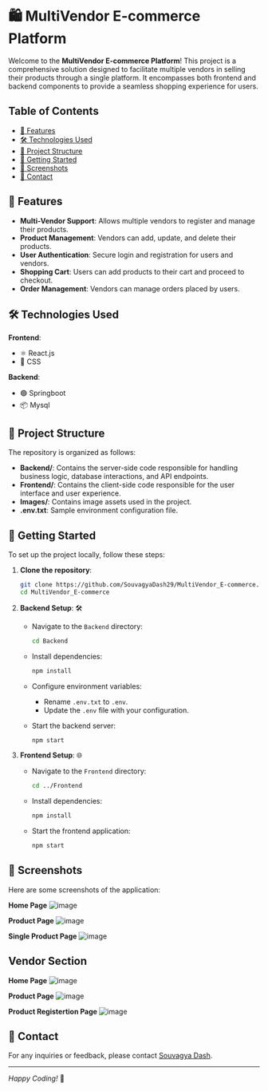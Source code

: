 # 🛍️ MultiVendor E-commerce Platform

Welcome to the **MultiVendor E-commerce Platform**! This project is a comprehensive solution designed to facilitate multiple vendors in selling their products through a single platform. It encompasses both frontend and backend components to provide a seamless shopping experience for users.

## Table of Contents

- [🌟 Features](#-features)
- [🛠️ Technologies Used](#-technologies-used)
- [📂 Project Structure](#-project-structure)
- [🚀 Getting Started](#-getting-started)
- [📸 Screenshots](#-screenshots)
- [📧 Contact](#-contact)

## 🚀 Features

- **Multi-Vendor Support**: Allows multiple vendors to register and manage their products.
- **Product Management**: Vendors can add, update, and delete their products.
- **User Authentication**: Secure login and registration for users and vendors.
- **Shopping Cart**: Users can add products to their cart and proceed to checkout.
- **Order Management**: Vendors can manage orders placed by users.

## 🛠️ Technologies Used

**Frontend**:
  - ⚛️ React.js
  - 🎨 CSS

**Backend**:
  - 🟢 Springboot
  - 📦 Mysql

## 📂 Project Structure

The repository is organized as follows:

- **Backend/**: Contains the server-side code responsible for handling business logic, database interactions, and API endpoints.
- **Frontend/**: Contains the client-side code responsible for the user interface and user experience.
- **Images/**: Contains image assets used in the project.
- **.env.txt**: Sample environment configuration file.

## 🚀 Getting Started

To set up the project locally, follow these steps:

1. **Clone the repository**:
   
   ```bash
   git clone https://github.com/SouvagyaDash29/MultiVendor_E-commerce.git
   cd MultiVendor_E-commerce
   
2. **Backend Setup**: 🛠️

   - Navigate to the `Backend` directory:

     ```bash
     cd Backend
     ```

   - Install dependencies:

     ```bash
     npm install
     ```

   - Configure environment variables:

     - Rename `.env.txt` to `.env`.
     - Update the `.env` file with your configuration.

   - Start the backend server:

     ```bash
     npm start
     ```

3. **Frontend Setup**: 🌐

   - Navigate to the `Frontend` directory:

     ```bash
     cd ../Frontend
     ```

   - Install dependencies:

     ```bash
     npm install
     ```

   - Start the frontend application:

     ```bash
     npm start
     ```

## 📸 Screenshots

Here are some screenshots of the application:

**Home Page**
![image](https://github.com/user-attachments/assets/e5e0f388-38a9-4418-8995-d6712bd7d392)  

**Product Page**
![image](https://github.com/user-attachments/assets/2a43805b-b1bb-4823-bffa-67fc81ec4c9c)


 **Single Product Page**
 ![image](https://github.com/user-attachments/assets/0dad60bf-a76c-4af6-9472-618a8a3dcb1c)

## Vendor Section

 **Home Page**
 ![image](https://github.com/user-attachments/assets/00e3aaf8-68a6-4f99-9fc8-76ff559bec42)

**Product Page**
![image](https://github.com/user-attachments/assets/a87153b7-7114-4f86-bcb9-b265451bc04d)

**Product Registertion Page**
![image](https://github.com/user-attachments/assets/bbc57127-7983-41bc-83ff-39acbc4c81e4)


## 📧 Contact

For any inquiries or feedback, please contact [Souvagya Dash](mailto:souvagyaranjandash8@gmail.com).

---

*Happy Coding!* 🎉
